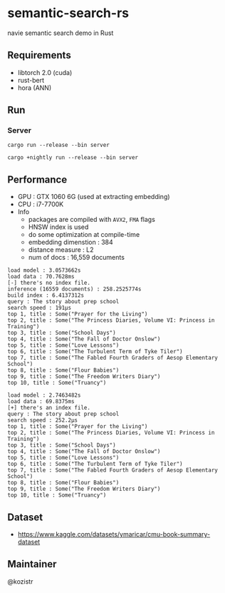 # semantic-search-rs

navie semantic search demo in Rust

## Requirements

* libtorch 2.0 (cuda)
* rust-bert
* hora (ANN)

## Run

### Server

```shell
cargo run --release --bin server 
```

```shell
cargo +nightly run --release --bin server 
```

## Performance

* GPU : GTX 1060 6G (used at extracting embedding)
* CPU : i7-7700K
* Info
  * packages are compiled with `AVX2`, `FMA` flags
  * HNSW index is used
  * do some optimization at compile-time
  * embedding dimenstion : 384
  * distance measure : L2
  * num of docs : 16,559 documents

```text
load model : 3.0573662s
load data : 70.7628ms
[-] there's no index file.
inference (16559 documents) : 258.2525774s
build index : 6.4137312s
query : The story about prep school
search speed : 191µs
top 1, title : Some("Prayer for the Living")
top 2, title : Some("The Princess Diaries, Volume VI: Princess in Training")
top 3, title : Some("School Days")
top 4, title : Some("The Fall of Doctor Onslow")
top 5, title : Some("Love Lessons")
top 6, title : Some("The Turbulent Term of Tyke Tiler")
top 7, title : Some("The Fabled Fourth Graders of Aesop Elementary School")
top 8, title : Some("Flour Babies")
top 9, title : Some("The Freedom Writers Diary")
top 10, title : Some("Truancy")
```

```text
load model : 2.7463482s
load data : 69.8375ms
[+] there's an index file.
query : The story about prep school
search speed : 252.2µs
top 1, title : Some("Prayer for the Living")
top 2, title : Some("The Princess Diaries, Volume VI: Princess in Training")
top 3, title : Some("School Days")
top 4, title : Some("The Fall of Doctor Onslow")
top 5, title : Some("Love Lessons")
top 6, title : Some("The Turbulent Term of Tyke Tiler")
top 7, title : Some("The Fabled Fourth Graders of Aesop Elementary School")
top 8, title : Some("Flour Babies")
top 9, title : Some("The Freedom Writers Diary")
top 10, title : Some("Truancy")
```

## Dataset

* https://www.kaggle.com/datasets/ymaricar/cmu-book-summary-dataset

## Maintainer

@kozistr
